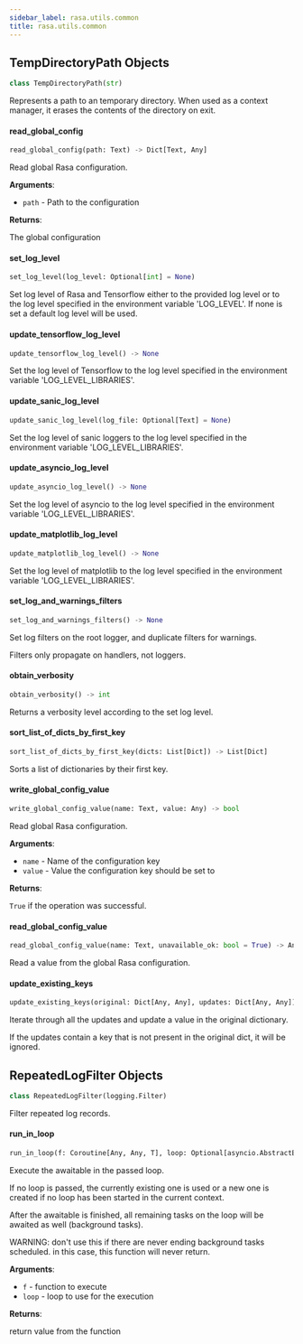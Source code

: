```yaml
---
sidebar_label: rasa.utils.common
title: rasa.utils.common
---
```


## TempDirectoryPath Objects

```python
class TempDirectoryPath(str)
```

Represents a path to an temporary directory. When used as a context
manager, it erases the contents of the directory on exit.

#### read\_global\_config

```python
read_global_config(path: Text) -> Dict[Text, Any]
```

Read global Rasa configuration.

**Arguments**:

- `path` - Path to the configuration

**Returns**:

  The global configuration

#### set\_log\_level

```python
set_log_level(log_level: Optional[int] = None)
```

Set log level of Rasa and Tensorflow either to the provided log level or
to the log level specified in the environment variable &#x27;LOG_LEVEL&#x27;. If none is set
a default log level will be used.

#### update\_tensorflow\_log\_level

```python
update_tensorflow_log_level() -> None
```

Set the log level of Tensorflow to the log level specified in the environment
variable &#x27;LOG_LEVEL_LIBRARIES&#x27;.

#### update\_sanic\_log\_level

```python
update_sanic_log_level(log_file: Optional[Text] = None)
```

Set the log level of sanic loggers to the log level specified in the environment
variable &#x27;LOG_LEVEL_LIBRARIES&#x27;.

#### update\_asyncio\_log\_level

```python
update_asyncio_log_level() -> None
```

Set the log level of asyncio to the log level specified in the environment
variable &#x27;LOG_LEVEL_LIBRARIES&#x27;.

#### update\_matplotlib\_log\_level

```python
update_matplotlib_log_level() -> None
```

Set the log level of matplotlib to the log level specified in the environment
variable &#x27;LOG_LEVEL_LIBRARIES&#x27;.

#### set\_log\_and\_warnings\_filters

```python
set_log_and_warnings_filters() -> None
```

Set log filters on the root logger, and duplicate filters for warnings.

Filters only propagate on handlers, not loggers.

#### obtain\_verbosity

```python
obtain_verbosity() -> int
```

Returns a verbosity level according to the set log level.

#### sort\_list\_of\_dicts\_by\_first\_key

```python
sort_list_of_dicts_by_first_key(dicts: List[Dict]) -> List[Dict]
```

Sorts a list of dictionaries by their first key.

#### write\_global\_config\_value

```python
write_global_config_value(name: Text, value: Any) -> bool
```

Read global Rasa configuration.

**Arguments**:

- `name` - Name of the configuration key
- `value` - Value the configuration key should be set to
  

**Returns**:

  `True` if the operation was successful.

#### read\_global\_config\_value

```python
read_global_config_value(name: Text, unavailable_ok: bool = True) -> Any
```

Read a value from the global Rasa configuration.

#### update\_existing\_keys

```python
update_existing_keys(original: Dict[Any, Any], updates: Dict[Any, Any]) -> Dict[Any, Any]
```

Iterate through all the updates and update a value in the original dictionary.

If the updates contain a key that is not present in the original dict, it will
be ignored.

## RepeatedLogFilter Objects

```python
class RepeatedLogFilter(logging.Filter)
```

Filter repeated log records.

#### run\_in\_loop

```python
run_in_loop(f: Coroutine[Any, Any, T], loop: Optional[asyncio.AbstractEventLoop] = None) -> T
```

Execute the awaitable in the passed loop.

If no loop is passed, the currently existing one is used or a new one is created
if no loop has been started in the current context.

After the awaitable is finished, all remaining tasks on the loop will be
awaited as well (background tasks).

WARNING: don&#x27;t use this if there are never ending background tasks scheduled.
in this case, this function will never return.

**Arguments**:

- `f` - function to execute
- `loop` - loop to use for the execution
  

**Returns**:

  return value from the function

